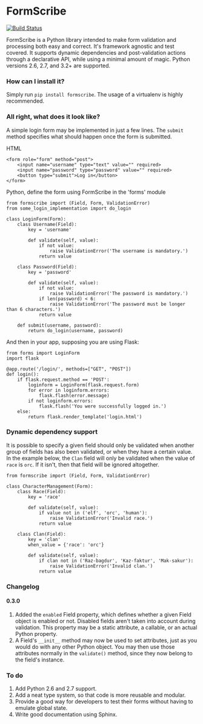 # FormScribe
[![Build Status](https://travis-ci.org/martinjungblut/formscribe.svg?branch=master)](https://travis-ci.org/martinjungblut/formscribe)

FormScribe is a Python library intended to make form validation and processing both easy and correct. It's framework agnostic and test covered. It supports dynamic dependencies and post-validation actions through a declarative API, while using a minimal amount of magic. Python versions 2.6, 2.7, and 3.2+ are supported.

### How can I install it?
Simply run `pip install formscribe`. The usage of a virtualenv is highly recommended.

### All right, what does it look like?
A simple login form may be implemented in just a few lines. The `submit` method specifies what should happen once the form is submitted.

HTML
```
<form role="form" method="post">
    <input name="username" type="text" value="" required>
    <input name="password" type="password" value="" required>
    <button type="submit">Log in</button>
</form>
```

Python, define the form using FormScribe in the 'forms' module
```
from formscribe import (Field, Form, ValidationError)
from some_login_implementation import do_login

class LoginForm(Form):
    class Username(Field):
        key = 'username'
        
        def validate(self, value):
            if not value:
                raise ValidationError('The username is mandatory.')
            return value

    class Password(Field):
        key = 'password'
        
        def validate(self, value):
            if not value:
                raise ValidationError('The password is mandatory.')
            if len(password) < 6:
                raise ValidationError('The password must be longer than 6 characters.')
            return value
    
    def submit(username, password):
        return do_login(username, password)
```

And then in your app, supposing you are using Flask:
```
from forms import LoginForm
import flask

@app.route('/login/', methods=["GET", "POST"])
def login():
    if flask.request.method == 'POST':
        loginform = LoginForm(flask.request.form)
        for error in loginform.errors:
            flask.flash(error.message)
        if not loginform.errors:
            flask.flash('You were successfully logged in.')
    else:
        return flask.render_template('login.html')
```

### Dynamic dependency support
It is possible to specify a given field should only be validated when another group of fields has also been validated, or when they have a certain value. In the example below, the ```Clan``` field will only be validated when the value of ```race``` is ```orc```. If it isn't, then that field will be ignored altogether.

```
from formscribe import (Field, Form, ValidationError)

class CharacterManagement(Form):
    class Race(Field):
        key = 'race'
        
        def validate(self, value):
            if value not in ('elf', 'orc', 'human'):
                raise ValidationError('Invalid race.')
            return value
    
    class Clan(Field):
        key = 'clan'
        when_value = {'race': 'orc'}
        
        def validate(self, value):
            if clan not in ('Raz-bagdur', 'Kaz-faktur', 'Mak-sakur'):
                raise ValidationError('Invalid clan.')
            return value
```

### Changelog
#### 0.3.0
 1. Added the ```enabled``` Field property, which defines whether a given Field object is enabled or not. Disabled fields aren't taken into account during validation. This property may be a static attribute, a callable, or an actual Python property.
 2. A Field's ```__init__``` method may now be used to set attributes, just as you would do with any other Python object. You may then use those attributes normally in the ```validate()``` method, since they now belong to the field's instance.

### To do
 1. Add Python 2.6 and 2.7 support.
 2. Add a neat type system, so that code is more reusable and modular.
 3. Provide a good way for developers to test their forms without having to emulate global state.
 4. Write good documentation using Sphinx.